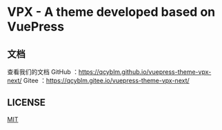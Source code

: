 # VPX - A theme developed based on VuePress

## 文档
查看我们的文档
GitHub ：https://qcyblm.github.io/vuepress-theme-vpx-next/
Gitee ：https://qcyblm.gitee.io/vuepress-theme-vpx-next/

## LICENSE
[MIT](/LICENSE)
